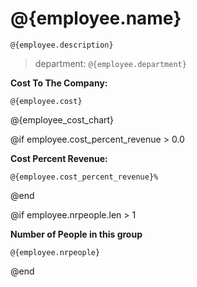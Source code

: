 # @{employee.name}


`@{employee.description}`

> department:  `@{employee.department}`

**Cost To The Company:**  

`@{employee.cost}`

@{employee_cost_chart}

@if employee.cost_percent_revenue > 0.0

**Cost Percent Revenue:**  

`@{employee.cost_percent_revenue}%`

@end


@if employee.nrpeople.len > 1

**Number of People in this group** 

`@{employee.nrpeople}`

@end

